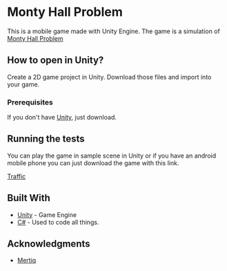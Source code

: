 # Monty Hall Problem

This is a mobile game made with Unity Engine. The game is a simulation of [Monty Hall Problem](https://tr.wikipedia.org/wiki/Monty_Hall_problemi)

## How to open in Unity?

Create a 2D game project in Unity. Download those files and import into your game.

### Prerequisites

If you don't have [Unity](https://unity3d.com/get-unity/download), just download. 

## Running the tests

You can play the game in sample scene in Unity or if you have an android mobile phone you can just download the game with this link.

[Traffic](https://play.google.com/store/apps/details?id=com.mertiq.Traffic) 

## Built With

* [Unity](https://unity.com) - Game Engine
* [C#]() - Used to code all things.

## Acknowledgments

* [Mertiq](https://github.com/Mertiq)

